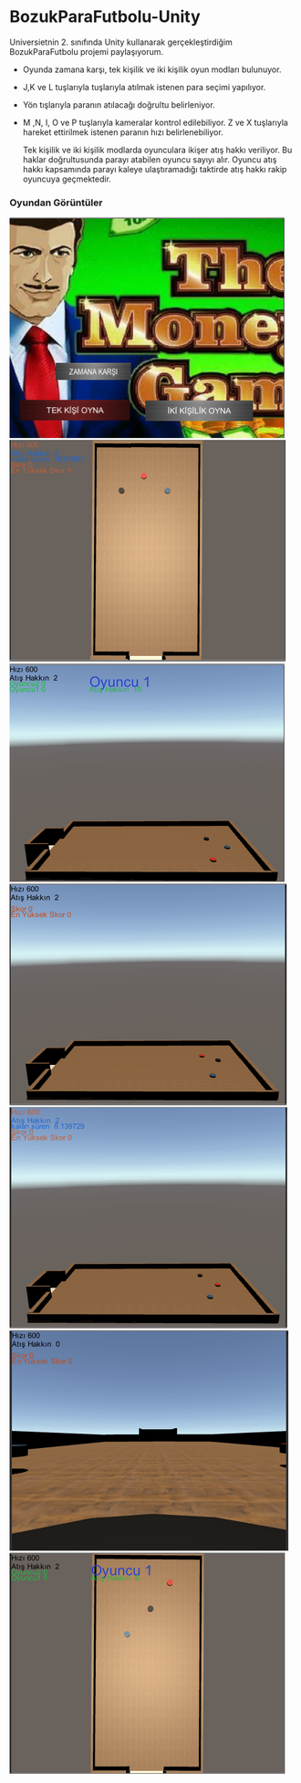 # BozukParaFutbolu-Unity

Universietnin 2. sınıfında Unity kullanarak gerçekleştirdiğim BozukParaFutbolu projemi paylaşıyorum.

* Oyunda zamana karşı, tek kişilik ve iki kişilik oyun modları bulunuyor.
* J,K ve L tuşlarıyla tuşlarıyla atılmak istenen para seçimi yapılıyor.
* Yön tışlarıyla paranın atılacağı doğrultu belirleniyor. 
* M ,N, I, O ve P tuşlarıyla kameralar kontrol edilebiliyor.
Z ve X tuşlarıyla hareket ettirilmek istenen paranın hızı belirlenebiliyor.

  Tek kişilik ve iki kişilik modlarda oyunculara ikişer atış hakkı veriliyor. Bu haklar doğrultusunda parayı atabilen oyuncu sayıyı alır. Oyuncu atış hakkı kapsamında parayı kaleye ulaştıramadığı taktirde atış hakkı rakip oyuncuya geçmektedir. 
  

<h3>Oyundan Görüntüler</h3>

![MainPage.PNG](https://github.com/MFIRoadMap/Unity-BozukParaFutbolu/blob/main/ScreenShots/MainPage.PNG)
![AgainstTime.PNG](https://github.com/MFIRoadMap/Unity-BozukParaFutbolu/blob/main/ScreenShots/AgainstTime.PNG)
![CameraSide1.PNG](https://github.com/MFIRoadMap/Unity-BozukParaFutbolu/blob/main/ScreenShots/CameraSide1.PNG)
![CameraSide2.PNG](https://github.com/MFIRoadMap/Unity-BozukParaFutbolu/blob/main/ScreenShots/CameraSide2.PNG)
![CameraSide3.PNG](https://github.com/MFIRoadMap/Unity-BozukParaFutbolu/blob/main/ScreenShots/CameraSide3.PNG)
![CameraSide4.PNG](https://github.com/MFIRoadMap/Unity-BozukParaFutbolu/blob/main/ScreenShots/CameraSide4.PNG)
![CameraTop.PNG](https://github.com/MFIRoadMap/Unity-BozukParaFutbolu/blob/main/ScreenShots/CameraTop.PNG)

